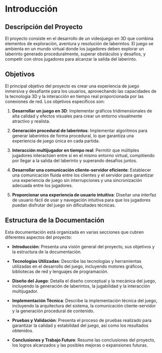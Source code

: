 # Introducción

## Descripción del Proyecto

El proyecto consiste en el desarrollo de un videojuego en 3D que combina elementos de exploración, aventura y resolución de laberintos. El juego se ambienta en un mundo virtual donde los jugadores deben explorar un laberinto generado proceduralmente, superar obstáculos y desafíos, y competir con otros jugadores para alcanzar la salida del laberinto.

## Objetivos

El principal objetivo del proyecto es crear una experiencia de juego inmersiva y desafiante para los usuarios, aprovechando las capacidades de la tecnología 3D y la interacción en tiempo real proporcionada por las conexiones de red. Los objetivos específicos son:

1. **Desarrollar un juego en 3D**: Implementar gráficos tridimensionales de alta calidad y efectos visuales para crear un entorno visualmente atractivo y realista.
   
2. **Generación procedural de laberintos**: Implementar algoritmos para generar laberintos de forma procedural, lo que garantiza una experiencia de juego única en cada partida.
   
3. **Interacción multijugador en tiempo real**: Permitir que múltiples jugadores interactúen entre sí en el mismo entorno virtual, compitiendo por llegar a la salida del laberinto y superando desafíos juntos.
   
4. **Desarrollar una comunicación cliente-servidor eficiente**: Establecer una comunicación fluida entre los clientes y el servidor para garantizar una experiencia de juego sin interrupciones y una sincronización adecuada entre los jugadores.
   
5. **Proporcionar una experiencia de usuario intuitiva**: Diseñar una interfaz de usuario fácil de usar y navegación intuitiva para que los jugadores puedan disfrutar del juego sin dificultades técnicas.

## Estructura de la Documentación

Esta documentación está organizada en varias secciones que cubren diferentes aspectos del proyecto:

- **Introducción**: Presenta una visión general del proyecto, sus objetivos y la estructura de la documentación.
  
- **Tecnologías Utilizadas**: Describe las tecnologías y herramientas utilizadas en el desarrollo del juego, incluyendo motores gráficos, bibliotecas de red y lenguajes de programación.
  
- **Diseño del Juego**: Detalla el diseño conceptual y la mecánica del juego, incluyendo la generación de laberintos, la jugabilidad y la interacción multijugador.
  
- **Implementación Técnica**: Describe la implementación técnica del juego, incluyendo la arquitectura del sistema, la comunicación cliente-servidor y la generación procedural de contenido.
  
- **Pruebas y Validación**: Presenta el proceso de pruebas realizado para garantizar la calidad y estabilidad del juego, así como los resultados obtenidos.
  
- **Conclusiones y Trabajo Futuro**: Resume las conclusiones del proyecto, los logros alcanzados y las posibles mejoras o expansiones futuras.

